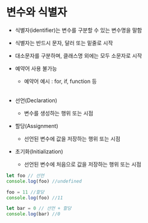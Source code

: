 # 변수와 식별자

- 식별자(identifier)는 변수를 구분할 수 있는 변수명을 말함

- 식별자는 반드시 문자, 달러 또는 밑줄로 시작

- 대소문자를 구분하며, 클래스명 외에는 모두 소문자로 시작

- 예약어 사용 불가능 

  - 예약어 예시 : for, if, function 등

  <br>

- 선언(Declaration)

  - 변수를 생성하는 행위 또는 시점

- 할당(Assignment)

  - 선언된 변수에 값을 저장하는 행위 또는 시점

- 초기화(Initialization)

  - 선언된 변수에 처음으로 값을 저장하는 행위 또는 시점 

``` js
let foo // 선언
console.log(foo) //undefined

foo = 11 //할당
console.log(foo) //11

let bar = 0 // 선언 + 할당 
console.log(bar) //0
```

